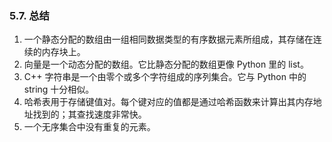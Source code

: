 
### 5.7. 总结
1. 一个静态分配的数组由一组相同数据类型的有序数据元素所组成，其存储在连续的内存块上。
2. 向量是一个动态分配的数组。它比静态分配的数组更像 Python 里的 list。
3. C++ 字符串是一个由零个或多个字符组成的序列集合。它与 Python 中的 string 十分相似。
4. 哈希表用于存储键值对。每个键对应的值都是通过哈希函数来计算出其内存地址找到的；其查找速度非常快。
5. 一个无序集合中没有重复的元素。
